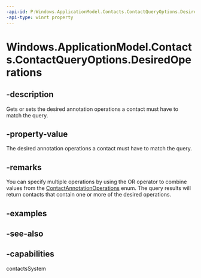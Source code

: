 ```yaml
---
-api-id: P:Windows.ApplicationModel.Contacts.ContactQueryOptions.DesiredOperations
-api-type: winrt property
---
```


<!-- Property syntax
public Windows.ApplicationModel.Contacts.ContactAnnotationOperations DesiredOperations { get;  set; }
-->

# Windows.ApplicationModel.Contacts.ContactQueryOptions.DesiredOperations

## -description
Gets or sets the desired annotation operations a contact must have to match the query.

## -property-value
The desired annotation operations a contact must have to match the query.

## -remarks
You can specify multiple operations by using the OR operator to combine values from the [ContactAnnotationOperations](contactannotationoperations.md) enum. The query results will return contacts that contain one or more of the desired operations.

## -examples

## -see-also

## -capabilities
contactsSystem
